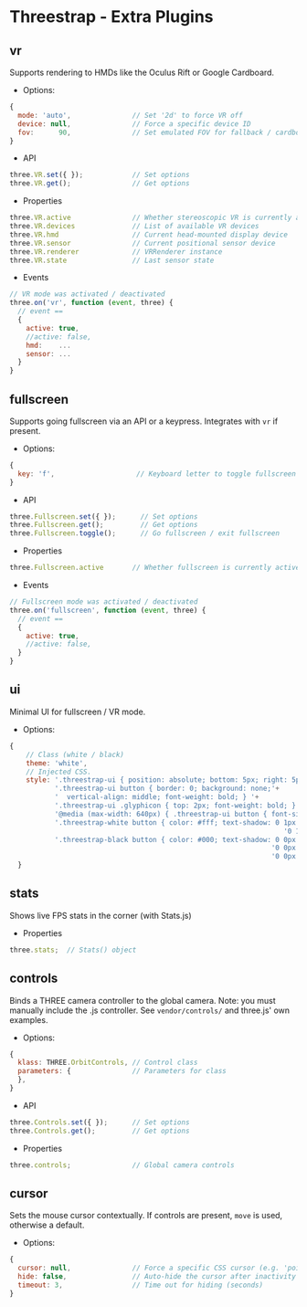 Threestrap - Extra Plugins
===

vr
---
Supports rendering to HMDs like the Oculus Rift or Google Cardboard.

* Options:

```javascript
{
  mode: 'auto',               // Set '2d' to force VR off
  device: null,               // Force a specific device ID
  fov:      90,               // Set emulated FOV for fallback / cardboard use
}
```

* API

```javascript
three.VR.set({ });            // Set options
three.VR.get();               // Get options
```

* Properties

```javascript
three.VR.active               // Whether stereoscopic VR is currently active
three.VR.devices              // List of available VR devices
three.VR.hmd                  // Current head-mounted display device
three.VR.sensor               // Current positional sensor device
three.VR.renderer             // VRRenderer instance
three.VR.state                // Last sensor state
```

* Events

```javascript
// VR mode was activated / deactivated
three.on('vr', function (event, three) {
  // event ==
  {
    active: true,
    //active: false,
    hmd:    ...
    sensor: ...
  }
}
```

fullscreen
---
Supports going fullscreen via an API or a keypress. Integrates with `vr` if present.

* Options:

```javascript
{
  key: 'f',                    // Keyboard letter to toggle fullscreen mode with (e.g. 'f') or 'null' to disable
}
```

* API

```javascript
three.Fullscreen.set({ });      // Set options
three.Fullscreen.get();         // Get options
three.Fullscreen.toggle();      // Go fullscreen / exit fullscreen
```

* Properties

```javascript
three.Fullscreen.active       // Whether fullscreen is currently active
```

* Events

```javascript
// Fullscreen mode was activated / deactivated
three.on('fullscreen', function (event, three) {
  // event ==
  {
    active: true,
    //active: false,
  }
}
```

ui
---
Minimal UI for fullscreen / VR mode.

* Options:
```javascript
{
    // Class (white / black)
    theme: 'white',
    // Injected CSS.
    style: '.threestrap-ui { position: absolute; bottom: 5px; right: 5px; float: left; }'+
           '.threestrap-ui button { border: 0; background: none;'+
           '  vertical-align: middle; font-weight: bold; } '+
           '.threestrap-ui .glyphicon { top: 2px; font-weight: bold; } '+
           '@media (max-width: 640px) { .threestrap-ui button { font-size: 120% } }'+
           '.threestrap-white button { color: #fff; text-shadow: 0 1px 1px rgba(0, 0, 0, 1), '+
                                                                   '0 1px 3px rgba(0, 0, 0, 1); }'+
           '.threestrap-black button { color: #000; text-shadow: 0 0px 1px rgba(255, 255, 255, 1), '+
                                                                '0 0px 2px rgba(255, 255, 255, 1), '+
                                                                '0 0px 2px rgba(255, 255, 255, 1) }'
  }
```

stats
---
Shows live FPS stats in the corner (with Stats.js)

* Properties

```javascript
three.stats;  // Stats() object
```

controls
---
Binds a THREE camera controller to the global camera. Note: you must manually include the .js controller. See `vendor/controls/` and three.js' own examples.

* Options:

```javascript
{
  klass: THREE.OrbitControls, // Control class
  parameters: {               // Parameters for class
  },
}
```

* API

```javascript
three.Controls.set({ });      // Set options
three.Controls.get();         // Get options
```

* Properties

```javascript
three.controls;               // Global camera controls
```

cursor
---
Sets the mouse cursor contextually. If controls are present, `move` is used, otherwise a default.

* Options:

```javascript
{
  cursor: null,               // Force a specific CSS cursor (e.g. 'pointer')
  hide: false,                // Auto-hide the cursor after inactivity
  timeout: 3,                 // Time out for hiding (seconds)
}
```

